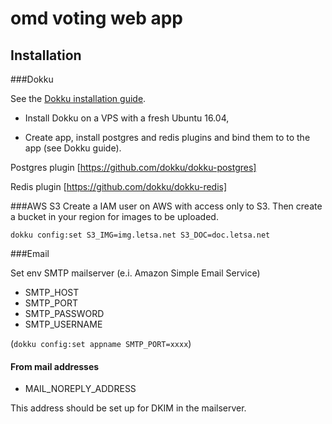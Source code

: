 # omd voting web app

## Installation

###Dokku

See the [Dokku installation guide](http://dokku.viewdocs.io/dokku/getting-started/installation).

* Install Dokku on a VPS with a fresh Ubuntu 16.04,

* Create app, install postgres and redis plugins and bind them to to the app (see Dokku guide).

Postgres plugin  [https://github.com/dokku/dokku-postgres]

Redis plugin [https://github.com/dokku/dokku-redis]

###AWS S3
Create a IAM user on AWS with access only to S3. Then create a bucket in your region for images to be uploaded.



```shell
dokku config:set S3_IMG=img.letsa.net S3_DOC=doc.letsa.net
```

###Email

Set env  SMTP mailserver (e.i. Amazon Simple Email Service)
* SMTP_HOST
* SMTP_PORT
* SMTP_PASSWORD
* SMTP_USERNAME

(`dokku config:set appname SMTP_PORT=xxxx`)

#### From mail addresses

* MAIL_NOREPLY_ADDRESS

This address should be set up for DKIM in the mailserver.





